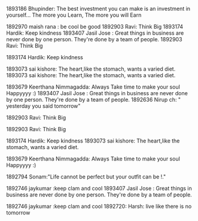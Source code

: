 1893186 Bhupinder: The best investment you can make is an investment in yourself... The more you Learn, The more you will Earn

1892970 maish rana : be cool be good 
1892903 Ravi: Think Big
1893174 Hardik: Keep kindness  1893407 Jasil Jose : Great things in business are never done by one person. They're done by a team of people.
1892903 Ravi: Think Big

1893174 Hardik: Keep kindness
 
1893073 sai kishore: The heart,like the stomach, wants a varied diet. 
1893073 sai kishore: The heart,like the stomach, wants a varied diet.


1893679 Keerthana Nimmagadda: Always Take time to make your soul Happyyyy :) 1893407 Jasil Jose : Great things in business are never done by one person. They're done by a team of people. 1892636 Nirup ch: " yesterday you said  tomorrow"


1892903 Ravi: Think Big


1892903 Ravi: Think Big

1893174 Hardik: Keep kindness
1893073 sai kishore: The heart,like the stomach, wants a varied diet.

1893679 Keerthana Nimmagadda: Always Take time to make your soul Happyyyy :)

1892794 Sonam:"Life cannot be perfect but your outfit can be !."



1892746 jaykumar :keep clam and cool 1893407 Jasil Jose : Great things in business are never done by one person. They're done by a team of people.

1892746 jaykumar :keep clam and cool
1892720: Harsh: live like there is no tomorrow


